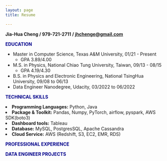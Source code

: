```yaml
---
layout: page
title: Resume

---
```

**Jia-Hua Cheng / 979-721-2711 / jhchenge@gmail.com**
<p><strong><font color="darkblue">EDUCATION</font></strong></p>

- Master in Computer Science, Texas A&M University, 01/21 - Present
	 - GPA 3.89/4.00
 - M.S. in Physics, National Chiao Tung University, Taiwan, 09/13 - 08/15
	 - GPA 4.19/4.30
- B.S. in Physics and Electronic Engineering, National TsingHua University, 09/08 to 06/13
- Data Engineer Nanodegree, Udacity, 03/2022 to 06/2022</li>

<p><strong><font color="darkblue">TECHNICAL SKILLS</font></strong></p>
<li><strong>Programming Languages:</strong> Python, Java</li>
<li><strong>Package & Toolkit:</strong> Pandas, Numpy, PyTorch, airflow, pyspark, AWS SDK(boto3)</li>
<li><strong>Dashboard tools:</strong> Tableau</li>
<li><strong>Database:</strong> MySQL, PostgresSQL, Apache Cassandra</li>
<li><strong>Cloud Service:</strong> AWS (Redshift, S3, EC2, EMR, RDS)</li>
<p><strong><font color="darkblue">PROFESSIONAL EXPERIENCE</font></strong></p>
<p><strong><font color="darkblue">DATA ENGINEER PROJECTS</font></strong></p>
